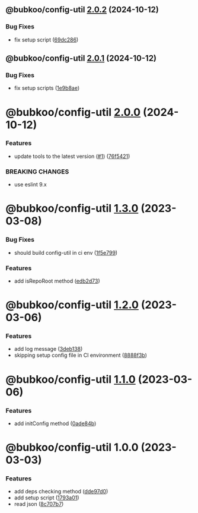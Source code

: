 ## @bubkoo/config-util [2.0.2](https://github.com/bubkoo/configs/compare/@bubkoo/config-util@2.0.1...@bubkoo/config-util@2.0.2) (2024-10-12)


### Bug Fixes

* fix setup script ([69dc286](https://github.com/bubkoo/configs/commit/69dc286436a64046182b4ca0728ffc45390d6e2a))

## @bubkoo/config-util [2.0.1](https://github.com/bubkoo/configs/compare/@bubkoo/config-util@2.0.0...@bubkoo/config-util@2.0.1) (2024-10-12)


### Bug Fixes

* fix setup scripts ([1e9b8ae](https://github.com/bubkoo/configs/commit/1e9b8ae576ab1067945602d94fe175fa1bf06a02))

# @bubkoo/config-util [2.0.0](https://github.com/bubkoo/configs/compare/@bubkoo/config-util@1.3.0...@bubkoo/config-util@2.0.0) (2024-10-12)


### Features

* update tools to the latest version ([#1](https://github.com/bubkoo/configs/issues/1)) ([76f5421](https://github.com/bubkoo/configs/commit/76f542161e064ff8ef8edbfc5edbb81c35774663))


### BREAKING CHANGES

* use eslint 9.x

# @bubkoo/config-util [1.3.0](https://github.com/bubkoo/configs/compare/@bubkoo/config-util@1.2.0...@bubkoo/config-util@1.3.0) (2023-03-08)


### Bug Fixes

* should build config-util in ci env ([1f5e799](https://github.com/bubkoo/configs/commit/1f5e7993bcf8eb87fe9583b697c8f4d8844682e1))


### Features

* add isRepoRoot method ([edb2d73](https://github.com/bubkoo/configs/commit/edb2d7318af74006296b4ea32cee09e9c0fc93b4))

# @bubkoo/config-util [1.2.0](https://github.com/bubkoo/configs/compare/@bubkoo/config-util@1.1.0...@bubkoo/config-util@1.2.0) (2023-03-06)


### Features

* add log message ([3deb138](https://github.com/bubkoo/configs/commit/3deb1381de6a2b23054f72684c878182eebecbae))
* skipping setup config file in CI environment ([8888f3b](https://github.com/bubkoo/configs/commit/8888f3b1161d374eebb0912359e031e6f63aae96))

# @bubkoo/config-util [1.1.0](https://github.com/bubkoo/configs/compare/@bubkoo/config-util@1.0.0...@bubkoo/config-util@1.1.0) (2023-03-06)


### Features

* add initConfig method ([0ade84b](https://github.com/bubkoo/configs/commit/0ade84bccd276801134ba7d551a29529bb4c10ee))

# @bubkoo/config-util 1.0.0 (2023-03-03)


### Features

* add deps checking method ([dde97d0](https://github.com/bubkoo/configs/commit/dde97d069b76efec5bbf792b6ecc759382d916be))
* add setup script ([1793a01](https://github.com/bubkoo/configs/commit/1793a011116b68250b262ab9ffa679b03c0aabcd))
* read json ([8c707b7](https://github.com/bubkoo/configs/commit/8c707b70d5eea61f7d4e67d1f1677a933a61beee))
